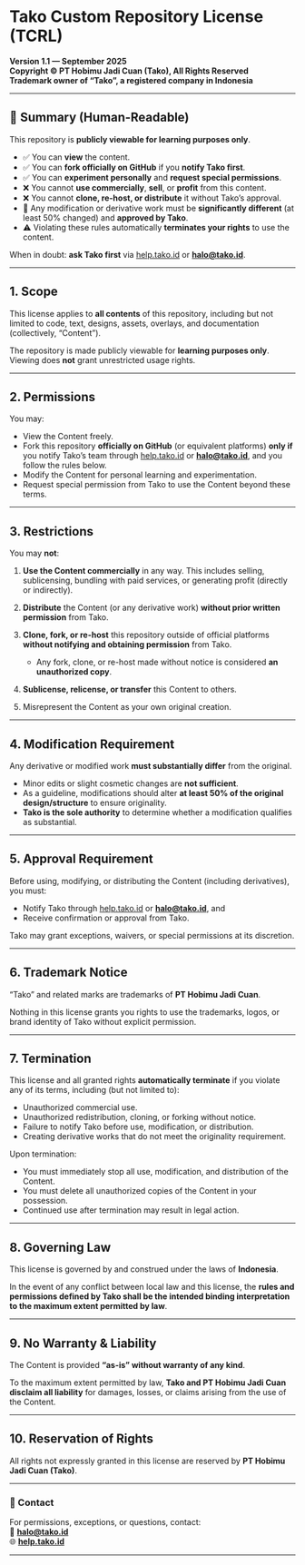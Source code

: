 # Tako Custom Repository License (TCRL)

**Version 1.1 — September 2025** \
**Copyright © PT Hobimu Jadi Cuan (Tako), All Rights Reserved** \
**Trademark owner of “Tako”, a registered company in Indonesia**

---

## 🔎 Summary (Human-Readable)

This repository is **publicly viewable for learning purposes only**.

- ✅ You can **view** the content.
- ✅ You can **fork officially on GitHub** if you **notify Tako first**.
- ✅ You can **experiment personally** and **request special permissions**.
- ❌ You cannot **use commercially**, **sell**, or **profit** from this content.
- ❌ You cannot **clone, re-host, or distribute** it without Tako’s approval.
- 🔄 Any modification or derivative work must be **significantly different** (at least 50% changed) and **approved by Tako**.
- ⚠️ Violating these rules automatically **terminates your rights** to use the content.

When in doubt: **ask Tako first** via [help.tako.id](https://help.tako.id) or **[halo@tako.id](mailto:halo@tako.id)**.

---

## 1. Scope

This license applies to **all contents** of this repository, including but not limited to code, text, designs, assets, overlays, and documentation (collectively, “Content”).

The repository is made publicly viewable for **learning purposes only**. Viewing does **not** grant unrestricted usage rights.

---

## 2. Permissions

You may:

- View the Content freely.
- Fork this repository **officially on GitHub** (or equivalent platforms) **only if** you notify Tako’s team through [help.tako.id](https://help.tako.id) or **[halo@tako.id](mailto:halo@tako.id)**, and you follow the rules below.
- Modify the Content for personal learning and experimentation.
- Request special permission from Tako to use the Content beyond these terms.

---

## 3. Restrictions

You may **not**:

1. **Use the Content commercially** in any way. This includes selling, sublicensing, bundling with paid services, or generating profit (directly or indirectly).
2. **Distribute** the Content (or any derivative work) **without prior written permission** from Tako.
3. **Clone, fork, or re-host** this repository outside of official platforms **without notifying and obtaining permission** from Tako.
    - Any fork, clone, or re-host made without notice is considered **an unauthorized copy**.

4. **Sublicense, relicense, or transfer** this Content to others.
5. Misrepresent the Content as your own original creation.

---

## 4. Modification Requirement

Any derivative or modified work **must substantially differ** from the original.

- Minor edits or slight cosmetic changes are **not sufficient**.
- As a guideline, modifications should alter **at least 50% of the original design/structure** to ensure originality.
- **Tako is the sole authority** to determine whether a modification qualifies as substantial.

---

## 5. Approval Requirement

Before using, modifying, or distributing the Content (including derivatives), you must:

- Notify Tako through [help.tako.id](https://help.tako.id) or **[halo@tako.id](mailto:halo@tako.id)**, and
- Receive confirmation or approval from Tako.

Tako may grant exceptions, waivers, or special permissions at its discretion.

---

## 6. Trademark Notice

“Tako” and related marks are trademarks of **PT Hobimu Jadi Cuan**.

Nothing in this license grants you rights to use the trademarks, logos, or brand identity of Tako without explicit permission.

---

## 7. Termination

This license and all granted rights **automatically terminate** if you violate any of its terms, including (but not limited to):

- Unauthorized commercial use.
- Unauthorized redistribution, cloning, or forking without notice.
- Failure to notify Tako before use, modification, or distribution.
- Creating derivative works that do not meet the originality requirement.

Upon termination:

- You must immediately stop all use, modification, and distribution of the Content.
- You must delete all unauthorized copies of the Content in your possession.
- Continued use after termination may result in legal action.

---

## 8. Governing Law

This license is governed by and construed under the laws of **Indonesia**.

In the event of any conflict between local law and this license, the **rules and permissions defined by Tako shall be the intended binding interpretation to the maximum extent permitted by law**.

---

## 9. No Warranty & Liability

The Content is provided **“as-is” without warranty of any kind**.

To the maximum extent permitted by law, **Tako and PT Hobimu Jadi Cuan disclaim all liability** for damages, losses, or claims arising from the use of the Content.

---

## 10. Reservation of Rights

All rights not expressly granted in this license are reserved by **PT Hobimu Jadi Cuan (Tako)**.

---

### 📩 Contact

For permissions, exceptions, or questions, contact: \
📧 **[halo@tako.id](mailto:halo@tako.id)** \
🌐 **[help.tako.id](https://help.tako.id)**

---

